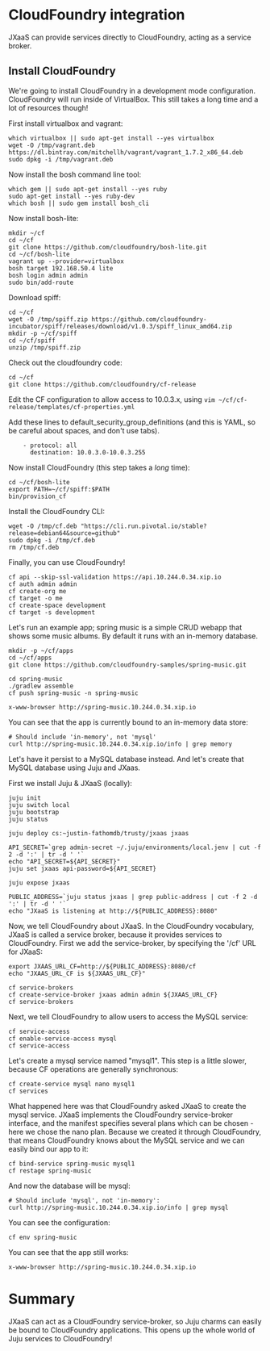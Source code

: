 # CloudFoundry integration

JXaaS can provide services directly to CloudFoundry, acting as a service broker.

## Install CloudFoundry

We're going to install CloudFoundry in a development mode configuration.  CloudFoundry will run inside of VirtualBox.
This still takes a long time and a lot of resources though!

First install virtualbox and vagrant:

```
which virtualbox || sudo apt-get install --yes virtualbox
wget -O /tmp/vagrant.deb https://dl.bintray.com/mitchellh/vagrant/vagrant_1.7.2_x86_64.deb
sudo dpkg -i /tmp/vagrant.deb
```

Now install the bosh command line tool:

```
which gem || sudo apt-get install --yes ruby
sudo apt-get install --yes ruby-dev
which bosh || sudo gem install bosh_cli
```

Now install bosh-lite:

```
mkdir ~/cf
cd ~/cf
git clone https://github.com/cloudfoundry/bosh-lite.git
cd ~/cf/bosh-lite
vagrant up --provider=virtualbox
bosh target 192.168.50.4 lite
bosh login admin admin
sudo bin/add-route
```

Download spiff:

```
cd ~/cf
wget -O /tmp/spiff.zip https://github.com/cloudfoundry-incubator/spiff/releases/download/v1.0.3/spiff_linux_amd64.zip
mkdir -p ~/cf/spiff
cd ~/cf/spiff
unzip /tmp/spiff.zip
```

Check out the cloudfoundry code:

```
cd ~/cf
git clone https://github.com/cloudfoundry/cf-release
```

Edit the CF configuration to allow access to 10.0.3.x, using `vim ~/cf/cf-release/templates/cf-properties.yml`

Add these lines to default_security_group_definitions
(and this is YAML, so be careful about spaces, and don't use tabs).

```
    - protocol: all
      destination: 10.0.3.0-10.0.3.255
```

Now install CloudFoundry (this step takes a _long_ time):

```
cd ~/cf/bosh-lite
export PATH=~/cf/spiff:$PATH
bin/provision_cf
```

Install the CloudFoundry CLI:

```
wget -O /tmp/cf.deb "https://cli.run.pivotal.io/stable?release=debian64&source=github"
sudo dpkg -i /tmp/cf.deb
rm /tmp/cf.deb
```

Finally, you can use CloudFoundry!

```
cf api --skip-ssl-validation https://api.10.244.0.34.xip.io
cf auth admin admin
cf create-org me
cf target -o me
cf create-space development
cf target -s development

```

Let's run an example app; spring music is a simple CRUD webapp that shows some music albums.  By default it runs
with an in-memory database.
 
```
mkdir -p ~/cf/apps
cd ~/cf/apps
git clone https://github.com/cloudfoundry-samples/spring-music.git

cd spring-music
./gradlew assemble
cf push spring-music -n spring-music

x-www-browser http://spring-music.10.244.0.34.xip.io
```

You can see that the app is currently bound to an in-memory data store:

```
# Should include 'in-memory', not 'mysql'
curl http://spring-music.10.244.0.34.xip.io/info | grep memory
```

Let's have it persist to a MySQL database instead.  And let's create that MySQL database using Juju and JXaas.

First we install Juju & JXaaS (locally):

```
juju init
juju switch local
juju bootstrap
juju status

juju deploy cs:~justin-fathomdb/trusty/jxaas jxaas

API_SECRET=`grep admin-secret ~/.juju/environments/local.jenv | cut -f 2 -d ':' | tr -d ' '`
echo "API_SECRET=${API_SECRET}"
juju set jxaas api-password=${API_SECRET}

juju expose jxaas

PUBLIC_ADDRESS=`juju status jxaas | grep public-address | cut -f 2 -d ':' | tr -d ' '`
echo "JXaaS is listening at http://${PUBLIC_ADDRESS}:8080"
```


Now, we tell CloudFoundry about JXaaS.  In the CloudFoundry vocabulary, JXaaS is called a service broker, because it
provides services to CloudFoundry.  First we add the service-broker, by specifying the '/cf' URL for JXaaS:

```
export JXAAS_URL_CF=http://${PUBLIC_ADDRESS}:8080/cf
echo "JXAAS_URL_CF is ${JXAAS_URL_CF}"

cf service-brokers
cf create-service-broker jxaas admin admin ${JXAAS_URL_CF}
cf service-brokers
```

Next, we tell CloudFoundry to allow users to access the MySQL service:

```
cf service-access
cf enable-service-access mysql
cf service-access
```

Let's create a mysql service named "mysql1".  This step is a little slower, because CF operations are
generally synchronous:

```
cf create-service mysql nano mysql1
cf services
```

What happened here was that CloudFoundry asked JXaaS to create the mysql service.  JXaaS implements the CloudFoundry
service-broker interface, and the manifest specifies several plans which can be chosen - here we chose the nano
plan.  Because we created it through CloudFoundry, that means CloudFoundry knows about the MySQL service and 
we can easily bind our app to it:

```
cf bind-service spring-music mysql1
cf restage spring-music
```

And now the database will be mysql:

```
# Should include 'mysql', not 'in-memory':
curl http://spring-music.10.244.0.34.xip.io/info | grep mysql
```

You can see the configuration:

```
cf env spring-music
```

You can see that the app still works:
```
x-www-browser http://spring-music.10.244.0.34.xip.io
```


# Summary

JXaaS can act as a CloudFoundry service-broker, so Juju charms can easily be bound
to CloudFoundry applications.  This opens up the whole world of Juju services to CloudFoundry!